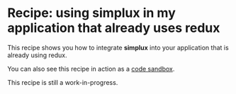 # Recipe: using **simplux** in my application that already uses redux

This recipe shows you how to integrate **simplux** into your application that is already using redux.

You can also see this recipe in action as a [code sandbox](https://codesandbox.io/s/github/MrWolfZ/simplux/tree/master/recipes/basics/using-simplux-in-application-already-using-redux).

This recipe is still a work-in-progress.
